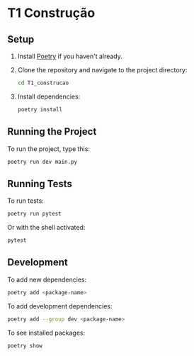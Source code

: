# T1 Construção

## Setup

1. Install [Poetry](https://python-poetry.org/docs/#installation) if you haven't already.

2. Clone the repository and navigate to the project directory:
   ```bash
   cd T1_construcao
   ```

3. Install dependencies:
   ```bash
   poetry install
   ```

## Running the Project

To run the project, type this:
```bash
poetry run dev main.py
```

## Running Tests

To run tests:
```bash
poetry run pytest
```

Or with the shell activated:
```bash
pytest
```

## Development

To add new dependencies:
```bash
poetry add <package-name>
```

To add development dependencies:
```bash
poetry add --group dev <package-name>
```

To see installed packages:
```bash
poetry show
```